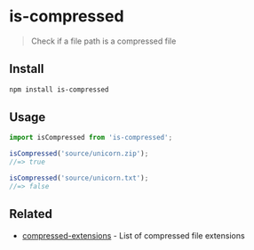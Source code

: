 # is-compressed

> Check if a file path is a compressed file

## Install

```sh
npm install is-compressed
```

## Usage

```js
import isCompressed from 'is-compressed';

isCompressed('source/unicorn.zip');
//=> true

isCompressed('source/unicorn.txt');
//=> false
```

## Related

- [compressed-extensions](https://github.com/sindresorhus/compressed-extensions) - List of compressed file extensions
